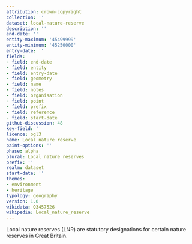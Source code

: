 ```yaml
---
attribution: crown-copyright
collection: ''
dataset: local-nature-reserve
description: ''
end-date: ''
entity-maximum: '45499999'
entity-minimum: '45250000'
entry-date: ''
fields:
- field: end-date
- field: entity
- field: entry-date
- field: geometry
- field: name
- field: notes
- field: organisation
- field: point
- field: prefix
- field: reference
- field: start-date
github-discussion: 48
key-field: ''
licence: ogl3
name: Local nature reserve
paint-options: ''
phase: alpha
plural: Local nature reserves
prefix: ''
realm: dataset
start-date: ''
themes:
- environment
- heritage
typology: geography
version: 1.0
wikidata: Q3457526
wikipedia: Local_nature_reserve
---
```


Local nature reserves (LNR) are statutory designations for certain nature reserves in Great Britain.
